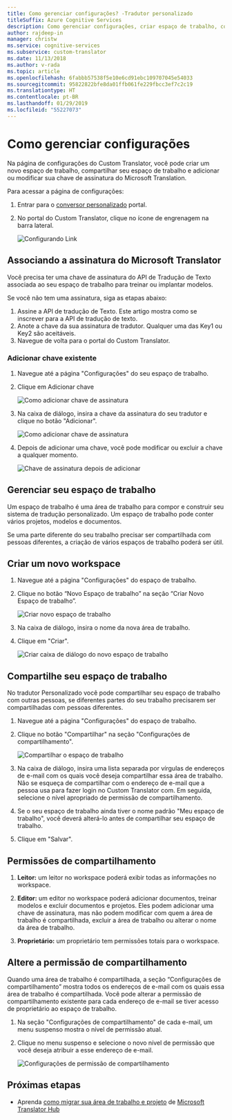```yaml
---
title: Como gerenciar configurações? -Tradutor personalizado
titleSuffix: Azure Cognitive Services
description: Como gerenciar configurações, criar espaço de trabalho, compartilhar espaço de trabalho e gerenciar a chave de assinatura no Tradutor Personalizado.
author: rajdeep-in
manager: christw
ms.service: cognitive-services
ms.subservice: custom-translator
ms.date: 11/13/2018
ms.author: v-rada
ms.topic: article
ms.openlocfilehash: 6fabbb57538f5e10e6cd91ebc109707045e54033
ms.sourcegitcommit: 95822822bfe8da01ffb061fe229fbcc3ef7c2c19
ms.translationtype: HT
ms.contentlocale: pt-BR
ms.lasthandoff: 01/29/2019
ms.locfileid: "55227073"
---
```

# <a name="how-to-manage-settings"></a>Como gerenciar configurações

Na página de configurações do Custom Translator, você pode criar um novo espaço de trabalho, compartilhar seu espaço de trabalho e adicionar ou modificar sua chave de assinatura do Microsoft Translation.

Para acessar a página de configurações:

1. Entrar para o [conversor personalizado](https://portal.customtranslator.azure.ai/) portal.
2. No portal do Custom Translator, clique no ícone de engrenagem na barra lateral.

    ![Configurando Link](media/how-to/how-to-settings.png)

## <a name="associating-microsoft-translator-subscription"></a>Associando a assinatura do Microsoft Translator

Você precisa ter uma chave de assinatura do API de Tradução de Texto associada ao seu espaço de trabalho para treinar ou implantar modelos.

Se você não tem uma assinatura, siga as etapas abaixo:

1. Assine a API de tradução de Texto. Este artigo mostra como se inscrever para a API de tradução de texto.
2. Anote a chave da sua assinatura de tradutor. Qualquer uma das Key1 ou Key2 são aceitáveis.
3. Navegue de volta para o portal do Custom Translator.

### <a name="add-existing-key"></a>Adicionar chave existente

1.  Navegue até a página "Configurações" do seu espaço de trabalho.
2.  Clique em Adicionar chave

    ![Como adicionar chave de assinatura](media/how-to/how-to-add-subscription-key.png)

3. Na caixa de diálogo, insira a chave da assinatura do seu tradutor e clique no botão "Adicionar".
 
    ![Como adicionar chave de assinatura](media/how-to/how-to-add-subscription-key-dialog.png)
4.  Depois de adicionar uma chave, você pode modificar ou excluir a chave a qualquer momento.

    ![Chave de assinatura depois de adicionar](media/how-to/subscription-key-after-add.png)

## <a name="manage-your-workspace"></a>Gerenciar seu espaço de trabalho

Um espaço de trabalho é uma área de trabalho para compor e construir seu sistema de tradução personalizado. Um espaço de trabalho pode conter vários projetos, modelos e documentos. 

Se uma parte diferente do seu trabalho precisar ser compartilhada com pessoas diferentes, a criação de vários espaços de trabalho poderá ser útil. 

## <a name="create-a-new-workspace"></a>Criar um novo workspace

1.  Navegue até a página "Configurações" do espaço de trabalho.
2.  Clique no botão “Novo Espaço de trabalho” na seção “Criar Novo Espaço de trabalho”.
    
    ![Criar novo espaço de trabalho](media/how-to/create-new-workspace.png)

4.  Na caixa de diálogo, insira o nome da nova área de trabalho.
5.  Clique em "Criar".
    
    ![Criar caixa de diálogo do novo espaço de trabalho](media/how-to/create-new-workspace-dialog.png)

## <a name="share-your-workspace"></a>Compartilhe seu espaço de trabalho

No tradutor Personalizado você pode compartilhar seu espaço de trabalho com outras pessoas, se diferentes partes do seu trabalho precisarem ser compartilhadas com pessoas diferentes. 

1.  Navegue até a página "Configurações" do espaço de trabalho.
2.  Clique no botão "Compartilhar" na seção "Configurações de compartilhamento".
    
    ![Compartilhar o espaço de trabalho](media/how-to/share-workspace.png)

3.  Na caixa de diálogo, insira uma lista separada por vírgulas de endereços de e-mail com os quais você deseja compartilhar essa área de trabalho. Não se esqueça de compartilhar com o endereço de e-mail que a pessoa usa para fazer login no Custom Translator com. Em seguida, selecione o nível apropriado de permissão de compartilhamento.

4.  Se o seu espaço de trabalho ainda tiver o nome padrão "Meu espaço de trabalho", você deverá alterá-lo antes de compartilhar seu espaço de trabalho.
5.  Clique em "Salvar".

## <a name="sharing-permissions"></a>Permissões de compartilhamento

1.  **Leitor:** um leitor no workspace poderá exibir todas as informações no workspace. 

2.  **Editor:** um editor no workspace poderá adicionar documentos, treinar modelos e excluir documentos e projetos. Eles podem adicionar uma chave de assinatura, mas não podem modificar com quem a área de trabalho é compartilhada, excluir a área de trabalho ou alterar o nome da área de trabalho.

3.  **Proprietário:** um proprietário tem permissões totais para o workspace.

## <a name="change-sharing-permission"></a>Altere a permissão de compartilhamento

Quando uma área de trabalho é compartilhada, a seção “Configurações de compartilhamento” mostra todos os endereços de e-mail com os quais essa área de trabalho é compartilhada. Você pode alterar a permissão de compartilhamento existente para cada endereço de e-mail se tiver acesso de proprietário ao espaço de trabalho.

1.  Na seção "Configurações de compartilhamento" de cada e-mail, um menu suspenso mostra o nível de permissão atual.

2.  Clique no menu suspenso e selecione o novo nível de permissão que você deseja atribuir a esse endereço de e-mail.

    ![Configurações de permissão de compartilhamento](media/how-to/sharing-permission-settings.png)

## <a name="next-steps"></a>Próximas etapas

- Aprenda [como migrar sua área de trabalho e projeto](how-to-migrate.md) de [Microsoft Translator Hub](https://hub.microsofttranslator.com)

